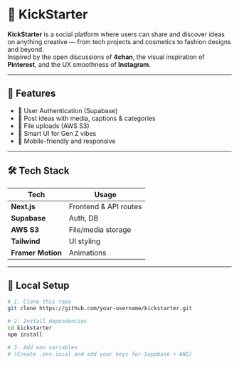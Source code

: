 # 🚀 KickStarter

**KickStarter** is a social platform where users can share and discover ideas on anything creative — from tech projects and cosmetics to fashion designs and beyond.  
Inspired by the open discussions of **4chan**, the visual inspiration of **Pinterest**, and the UX smoothness of **Instagram**.

---

## 🌟 Features

- 🔐 User Authentication (Supabase)
- 📝 Post ideas with media, captions & categories
- 📸 File uploads (AWS S3)
- 🧠 Smart UI for Gen Z vibes
- 📱 Mobile-friendly and responsive

---

## 🛠 Tech Stack

| Tech         | Usage                        |
|--------------|------------------------------|
| **Next.js**  | Frontend & API routes        |
| **Supabase** | Auth, DB                     |
| **AWS S3**   | File/media storage           |
| **Tailwind** | UI styling                   |
| **Framer Motion** | Animations              |

---

## 🧪 Local Setup

```bash
# 1. Clone this repo
git clone https://github.com/your-username/kickstarter.git

# 2. Install dependencies
cd kickstarter
npm install

# 3. Add env variables
# (Create .env.local and add your keys for Supabase + AWS)
